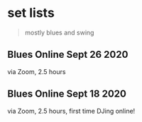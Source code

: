 # set lists

> mostly blues and swing

## Blues Online Sept 26 2020

via Zoom, 2.5 hours

## Blues Online Sept 18 2020

via Zoom, 2.5 hours, first time DJing online!


